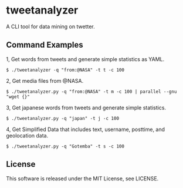 # tweetanalyzer

A CLI tool for data mining on twetter. 


## Command Examples

1, Get words from tweets and generate simple statistics as YAML. 

```
$ ./tweetanalyzer -q "from:@NASA" -t t -c 100
```

2, Get media files from @NASA.

```
$ ./tweetanalyzer.py -q "from:@NASA" -t m -c 100 | parallel --gnu "wget {}"
```

3, Get japanese words from tweets and generate simple statistics.
```
$ ./tweetanalyzer.py -q "japan" -t j -c 100
```

4, Get Simplified Data that includes text, username, posttime, and geolocation data.
```
$ ./tweetanalyzer.py -q "Gotemba" -t s -c 100
```


## License
This software is released under the MIT License, see LICENSE.